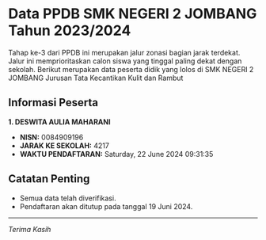 # Data PPDB SMK NEGERI 2 JOMBANG Tahun 2023/2024
Tahap ke-3 dari PPDB ini merupakan jalur zonasi bagian jarak terdekat. Jalur ini memprioritaskan calon siswa yang tinggal paling dekat dengan sekolah.
Berikut merupakan data peserta didik yang lolos di SMK NEGERI 2 JOMBANG Jurusan Tata Kecantikan Kulit dan Rambut

## Informasi Peserta 
**1. DESWITA AULIA MAHARANI**
- **NISN:** 0084909196
- **JARAK KE SEKOLAH:** 4217
- **WAKTU PENDAFTARAN:** Saturday, 22 June 2024 09:31:35

## Catatan Penting

- Semua data telah diverifikasi.
- Pendaftaran akan ditutup pada tanggal 19 Juni 2024.
---
_Terima Kasih_